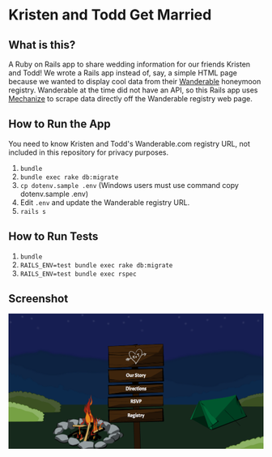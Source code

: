 # Kristen and Todd Get Married

## What is this?

A Ruby on Rails app to share wedding information for our friends Kristen and Todd! We wrote a Rails app instead of, say, a simple HTML page because we wanted to display cool data from their [Wanderable](https://wanderable.com) honeymoon registry. Wanderable at the time did not have an API, so this Rails app uses [Mechanize](https://github.com/sparklemotion/mechanize) to scrape data directly off the Wanderable registry web page.

## How to Run the App

You need to know Kristen and Todd's Wanderable.com registry URL, not included
in this repository for privacy purposes.

1. `bundle`
1. `bundle exec rake db:migrate`
1. `cp dotenv.sample .env` (Windows users must use command copy dotenv.sample .env)
1. Edit `.env` and update the Wanderable registry URL.
1. `rails s`

## How to Run Tests

1. `bundle`
1. `RAILS_ENV=test bundle exec rake db:migrate`
1. `RAILS_ENV=test bundle exec rspec`

## Screenshot

![](https://raw.githubusercontent.com/LexLadiesCode/KristenAndToddGetMarried/master/screenshot.png)
